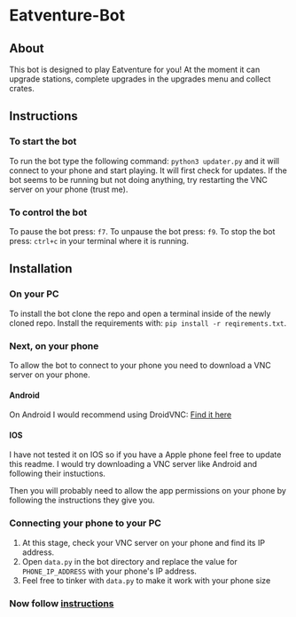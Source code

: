# Eatventure-Bot

## About
This bot is designed to play Eatventure for you!
At the moment it can upgrade stations, complete upgrades in the upgrades menu and collect crates.

## Instructions

### To start the bot
To run the bot type the following command: `python3 updater.py` and it will connect to your phone and start playing.
It will first check for updates.
If the bot seems to be running but not doing anything, try restarting the VNC server on your phone (trust me).

### To control the bot
To pause the bot press: `f7`.
To unpause the bot press: `f9`.
To stop the bot press: `ctrl+c` in your terminal where it is running.

## Installation

### On your PC
To install the bot clone the repo and open a terminal inside of the newly cloned repo.
Install the requirements with: `pip install -r reqirements.txt`.


### Next, on your phone
To allow the bot to connect to your phone you need to download a VNC server on your phone.

#### Android
On Android I would recommend using DroidVNC: [Find it here](https://play.google.com/store/apps/details?id=net.christianbeier.droidvnc_ng&hl=en_US&pli=1)

#### IOS
I have not tested it on IOS so if you have a Apple phone feel free to update this readme.
I would try downloading a VNC server like Android and following their instuctions.

Then you will probably need to allow the app permissions on your phone by following the instructions they give you.

### Connecting your phone to your PC
1. At this stage, check your VNC server on your phone and find its IP address.
2. Open `data.py` in the bot directory and replace the value for `PHONE_IP_ADDRESS` with your phone's IP address.
3. Feel free to tinker with `data.py` to make it work with your phone size

### Now follow [instructions](#instructions)